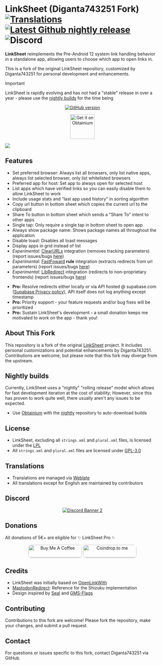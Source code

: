 # LinkSheet (Diganta743251 Fork) [![Translations](https://img.shields.io/weblate/progress/linksheet)](https://hosted.weblate.org/projects/linksheet/) [![Latest Github nightly release](https://img.shields.io/github/v/release/LinkSheet/nightly?label=download&color=orange)](https://github.com/LinkSheet/nightly/releases/latest) ![Discord](https://img.shields.io/discord/1137845851344081038?label=discord)



**LinkSheet** reimplements the Pre-Android 12 system link handling behavior in a standalone app, allowing users to choose which app to open links in.

This is a fork of the original LinkSheet repository, customized by Diganta743251 for personal development and enhancements.

> [!IMPORTANT]
> LinkSheet is rapidly evolving and has not had a "stable" release in over a year - please use the [nightly builds](#nightly-builds) for the time being

<!-- ---------- Badges ---------- -->
<div align="center">

[![GitHub version](https://img.shields.io/github/v/release/Diganta743251/LinkSheet)](https://github.com/Diganta743251/LinkSheet/releases/latest)

<!--
~~[![IzzyOnDroid](https://img.shields.io/endpoint?url=https://apt.izzysoft.de/fdroid/api/v1/shield/fe.linksheet)](https://apt.izzysoft.de/fdroid/index/apk/fe.linksheet)~~
-->

<!--
// [![Nightly (via nightly.link)](https://img.shields.io/badge/nightly-latest-orange?label=nightly.link&color=orange)](https://nightly.link/Diganta743251/LinkSheet/workflows/build-nightly/master/linksheet-nightly.zip)
-->


</div>

<!-- ---------- Download ---------- -->
<div align="center">
<!--  
  <a href="https://apt.izzysoft.de/fdroid/index/apk/fe.linksheet" target="_blank"><img
            src="readme/IzzyOnDroid.png"
            alt="Get it on IzzySoft" height="80" /></a>
-->
  
   <a href="https://apps.obtainium.imranr.dev/redirect.html?r=obtainium://app%2F%7B%22id%22%3A%22fe.linksheet.nightly%22%2C%22url%22%3A%22https%3A%2F%2Fgithub.com%2FLinkSheet%2Fnightly%22%2C%22author%22%3A%221fexd%22%2C%22name%22%3A%22LinkSheet%20Nightly%22%2C%22preferredApkIndex%22%3A0%2C%22additionalSettings%22%3A%22%7B%5C%22includePrereleases%5C%22%3Atrue%2C%5C%22fallbackToOlderReleases%5C%22%3Atrue%2C%5C%22filterReleaseTitlesByRegEx%5C%22%3A%5C%22%5C%22%2C%5C%22filterReleaseNotesByRegEx%5C%22%3A%5C%22%5C%22%2C%5C%22verifyLatestTag%5C%22%3Afalse%2C%5C%22dontSortReleasesList%5C%22%3Afalse%2C%5C%22useLatestAssetDateAsReleaseDate%5C%22%3Afalse%2C%5C%22trackOnly%5C%22%3Afalse%2C%5C%22skipUpdateNotifications%5C%22%3Afalse%2C%5C%22about%5C%22%3A%5C%22Restore%20link%20control%20on%20Android%2012%2B%5C%22%7D%22%2C%22shizukuPretendToBeGooglePlay%5C%22%3Afalse%2C%5C%22exemptFromBackgroundUpdates%5C%22%3Afalse%2C%5C%22skipUpdateNotifications%5C%22%3Afalse%2C%5C%22about%5C%22%3A%5C%22%5C%22%2C%5C%22shizukuPretendToBeGooglePlay%5C%22%3Afalse%2C%5C%22exemptFromBackgroundUpdates%5C%22%3Afalse%2C%5C%22skipUpdateNotifications%5C%22%3Afalse%2C%5C%22about%5C%22%3A%5C%22Restore%20link%20control%20on%20Android%2012%2B%5C%22%7D%22%7D" target="_blank"><img
            src="readme/badge_obtainium.png"
            alt="Get it on Obtainium" height="80" /></a>

</div>



<!-- ---------- Screenshots ---------- -->
<div align="center">
  <div style="display: flex;">
    <img src="readme/screenshots.webp">
  </div>
 </div>

## Features

* Set preferred browser: Always list all browsers, only list native apps, always list selected browser, only list
  whitelisted browsers
* Preferred app for host: Set app to always open for selected host
* List apps which have verified links so you can easily disable them to allow LinkSheet to work
* Include usage stats and "last app used history" in sorting algorithm
* Copy url button in bottom sheet which copies the current url to the clipboard
* Share To button in bottom sheet which sends a "Share To" intent to other apps
* Single tap: Only require a single tap in bottom sheet to open app
* Always show package name: Shows package names all throughout the application
* Disable toast: Disables all toast messages
* Display apps in grid instead of list
* *Experimental:* [ClearURLs](https://github.com/ClearURLs) integration (removes tracking parameters) (report
  issues/bugs [here](https://github.com/1fexd/clearurlkt))
* *Experimental:* [FastFoward](https://github.com/FastForwardTeam/FastForward) **rule** integration (extracts redirects
  from url parameters) (report issues/bugs [here](https://github.com/1fexd/fastforwardkt))
* *Experimental:* [LibRedirect](https://github.com/libredirect/libredirect) integration (redirects to non-proprietary
  frontends) (report issues/bugs [here](https://github.com/1fexd/libredirectkt))

<ul>
  <li><strong>Pro:</strong> Resolve redirects either locally or via API hosted @ supabase.com (<a href="https://supabase.com/privacy">Supabase Privacy policy</a>), API itself does not log anything except timestamp</li>
  <li><strong>Pro:</strong> Priority support - your feature requests and/or bug fixes will be prioritized</li>
  <li><strong>Pro:</strong> Sustain LinkSheet's development - a small donation keeps me motivated to work on the app - thank you!</li>
</ul>

## About This Fork

This repository is a fork of the original [LinkSheet](https://github.com/LinkSheet/LinkSheet) project. It includes personal customizations and potential enhancements by Diganta743251. Contributions are welcome, but please note that this fork may diverge from the upstream.

## Nightly builds

Currently, LinkSheet uses a "nightly" "rolling release" model which allows for fast development iteration at the cost of stability; However, since this has proven to work quite well, there usually aren't any issues to be expected.

<!--
* Latest build is always available via [nightly.link](https://nightly.link/Diganta743251/LinkSheet/workflows/build-nightly/master/linksheet-nightly.zip)
-->

* Use [Obtainium](https://github.com/ImranR98/Obtainium) with the [nightly](https://github.com/LinkSheet/nightly) repository to auto-download builds
  
## License

* LinkSheet, excluding all `strings.xml` and `plural.xml` files, is licensed under the [LPL](LICENSE)
* All `strings.xml` and `plural.xml` files are licensed under [GPL-3.0](LICENSE_STRINGS)

## Translations

* Translations are managed via [Weblate](https://hosted.weblate.org/projects/linksheet/)
* All translations except for English are maintained by contributors

## Discord

<div align="center">
  <a href="https://discord.gg/XndZet2pWF"><img src="https://discordapp.com/api/guilds/1137845851344081038/widget.png?style=banner2" alt="Discord Banner 2"/></a>
</div>

## Donations

All donations of 5€+ are eligible for ✨ LinkSheet Pro ✨

<div align="center">
    <a href="https://www.buymeacoffee.com/1fexd" target="_blank"><img
            src="https://www.buymeacoffee.com/assets/img/custom_images/orange_img.png"
            alt="Buy Me A Coffee"
            style="border-radius: 10px; height: 41px !important;width: 174px !important;box-shadow: 0px 3px 2px 0px rgba(190, 190, 190, 0.5) !important;-webkit-box-shadow: 0px 3px 2px 0px rgba(190, 190, 190, 0.5) !important;" /></a>
    <a href="https://coindrop.to/fexd" target="_blank">
        <img src="https://coindrop.to/embed-button.png" alt="Coindrop.to me" style="border-radius: 10px; !important; height: 41px !important;width: 174px !important;box-shadow: 0px 3px 2px 0px rgba(190, 190, 190, 0.5) !important;-webkit-box-shadow: 0px 3px 2px 0px rgba(190, 190, 190, 0.5) !important;" />
    </a>
</div>

## Credits

* LinkSheet was initially based on [OpenLinkWith](https://github.com/tasomaniac/OpenLinkWith)
* [MastodonRedirect](https://github.com/zacharee/MastodonRedirect): Reference for the Shizuku implementation
* Design inspired by [Seal](https://github.com/JunkFood02/Seal) and [GMS-Flags](https://github.com/polodarb/GMS-Flags)

## Contributing

Contributions to this fork are welcome! Please fork the repository, make your changes, and submit a pull request.

## Contact

For questions or issues specific to this fork, contact Diganta743251 via GitHub.
